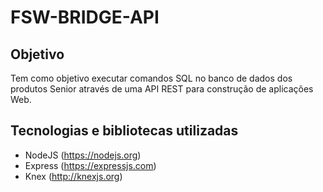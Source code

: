 # FSW-BRIDGE-API

## Objetivo

Tem como objetivo executar comandos SQL no banco de dados dos produtos Senior através de uma API REST para construção de aplicações Web.

## Tecnologias e bibliotecas utilizadas

 - NodeJS (https://nodejs.org)
 - Express (https://expressjs.com)
 - Knex (http://knexjs.org)

